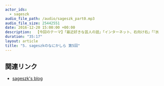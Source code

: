 ```yaml
---
actor_ids: 
  - sageszk
audio_file_path: /audio/sageszk_part0.mp3
audio_file_size: 25442551
date: 2016-12-20 15:00:00 +00:00
description:  【今回のテーマ】「最近好きな芸人の話」「インターネット、右向け右」「『氷菓』の評価」
duration: "35:17"
layout: article
title: "5. sageszkのなにかしら 第5回"
---
```


## 関連リンク

- [sageszk's blog](http://sageszk.hatenablog.com/entry/2016/12/20/150000)
